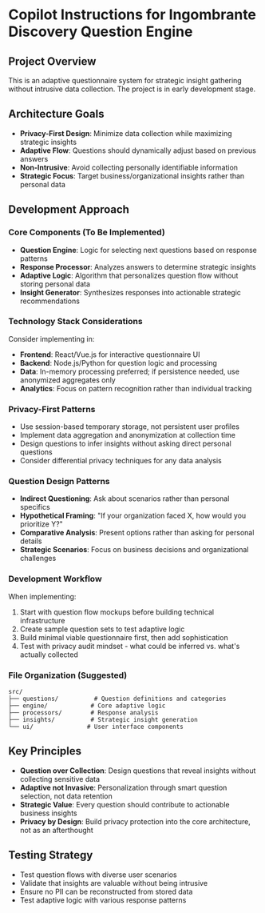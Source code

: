 # Copilot Instructions for Ingombrante Discovery Question Engine

## Project Overview
This is an adaptive questionnaire system for strategic insight gathering without intrusive data collection. The project is in early development stage.

## Architecture Goals
- **Privacy-First Design**: Minimize data collection while maximizing strategic insights
- **Adaptive Flow**: Questions should dynamically adjust based on previous answers
- **Non-Intrusive**: Avoid collecting personally identifiable information
- **Strategic Focus**: Target business/organizational insights rather than personal data

## Development Approach

### Core Components (To Be Implemented)
- **Question Engine**: Logic for selecting next questions based on response patterns
- **Response Processor**: Analyzes answers to determine strategic insights
- **Adaptive Logic**: Algorithm that personalizes question flow without storing personal data
- **Insight Generator**: Synthesizes responses into actionable strategic recommendations

### Technology Stack Considerations
Consider implementing in:
- **Frontend**: React/Vue.js for interactive questionnaire UI
- **Backend**: Node.js/Python for question logic and processing
- **Data**: In-memory processing preferred; if persistence needed, use anonymized aggregates only
- **Analytics**: Focus on pattern recognition rather than individual tracking

### Privacy-First Patterns
- Use session-based temporary storage, not persistent user profiles
- Implement data aggregation and anonymization at collection time
- Design questions to infer insights without asking direct personal questions
- Consider differential privacy techniques for any data analysis

### Question Design Patterns
- **Indirect Questioning**: Ask about scenarios rather than personal specifics
- **Hypothetical Framing**: "If your organization faced X, how would you prioritize Y?"
- **Comparative Analysis**: Present options rather than asking for personal details
- **Strategic Scenarios**: Focus on business decisions and organizational challenges

### Development Workflow
When implementing:
1. Start with question flow mockups before building technical infrastructure
2. Create sample question sets to test adaptive logic
3. Build minimal viable questionnaire first, then add sophistication
4. Test with privacy audit mindset - what could be inferred vs. what's actually collected

### File Organization (Suggested)
```
src/
├── questions/          # Question definitions and categories
├── engine/            # Core adaptive logic
├── processors/        # Response analysis
├── insights/          # Strategic insight generation
└── ui/               # User interface components
```

## Key Principles
- **Question over Collection**: Design questions that reveal insights without collecting sensitive data
- **Adaptive not Invasive**: Personalization through smart question selection, not data retention
- **Strategic Value**: Every question should contribute to actionable business insights
- **Privacy by Design**: Build privacy protection into the core architecture, not as an afterthought

## Testing Strategy
- Test question flows with diverse user scenarios
- Validate that insights are valuable without being intrusive
- Ensure no PII can be reconstructed from stored data
- Test adaptive logic with various response patterns